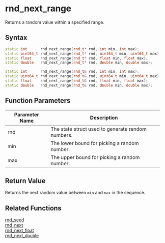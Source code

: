 # rnd_next_range

Returns a random value within a specified range.

## Syntax

```cpp
static int      rnd_next_range(rnd_t* rnd, int min, int max);
static uint64_t rnd_next_range(rnd_t* rnd, uint64_t min, uint64_t max);
static float    rnd_next_range(rnd_t* rnd, float min, float max);
static double   rnd_next_range(rnd_t* rnd, double min, double max);

static int      rnd_next_range(rnd_t& rnd, int min, int max);
static uint64_t rnd_next_range(rnd_t& rnd, uint64_t min, uint64_t max);
static float    rnd_next_range(rnd_t& rnd, float min, float max);
static double   rnd_next_range(rnd_t& rnd, double min, double max);
```

## Function Parameters

Parameter Name | Description
--- | ---
rnd | The state struct used to generate random numbers.
min | The lower bound for picking a random number.
max | The upper bound for picking a random number.

## Return Value

Returns the next random value between `min` and `max` in the sequence.

## Related Functions

[rnd_seed](https://github.com/RandyGaul/cute_framework/blob/master/doc/math/rnd/rnd_seed.md)  
[rnd_next](https://github.com/RandyGaul/cute_framework/blob/master/doc/math/rnd/rnd_next.md)  
[rnd_next_float](https://github.com/RandyGaul/cute_framework/blob/master/doc/math/rnd/rnd_next_float.md)  
[rnd_next_double](https://github.com/RandyGaul/cute_framework/blob/master/doc/math/rnd/rnd_next_double.md)  
